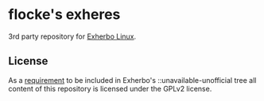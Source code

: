 # flocke's exheres

3rd party repository for [Exherbo Linux](http://www.exherbo.org).

## License

As a [requirement](http://exherbo.org/docs/exheres-for-smarties.html#copyright_lines) to be included in Exherbo's ::unavailable-unofficial
tree all content of this repository is licensed under the GPLv2 license.

